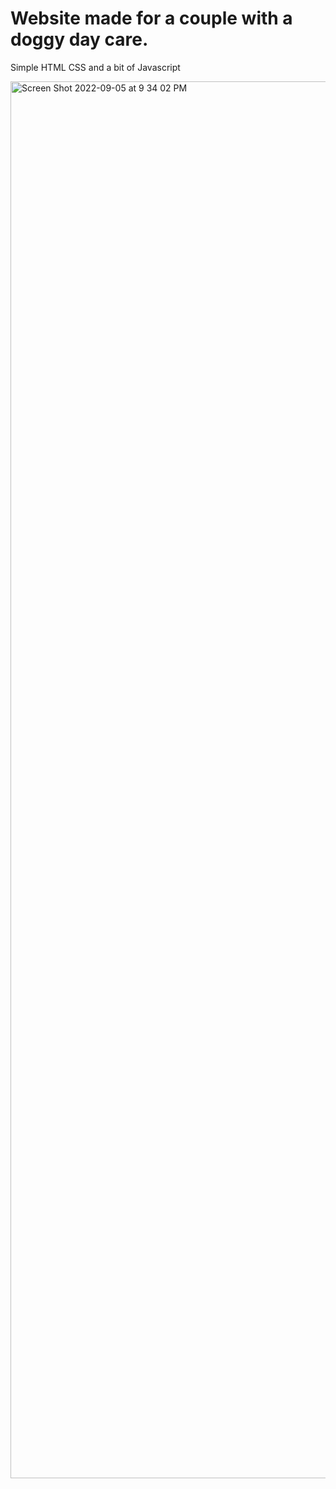 # Website made for a couple with a doggy day care.
Simple HTML CSS and a bit of Javascript


<img width="2235" alt="Screen Shot 2022-09-05 at 9 34 02 PM" src="https://user-images.githubusercontent.com/57769074/188528488-68226ed3-6497-4d06-821b-8a560b733ad4.png">

